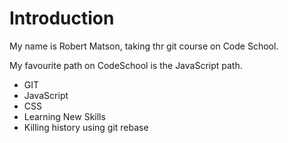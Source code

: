 Introduction
===========================

My name is Robert Matson, taking thr git course on Code School.

My favourite path on CodeSchool is the JavaScript path.

* GIT
* JavaScript
* CSS
* Learning New Skills
* Killing history using git rebase